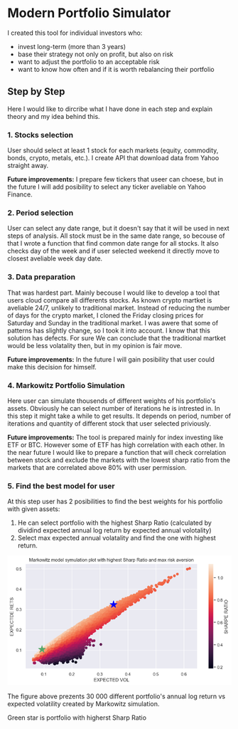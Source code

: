 # Modern Portfolio Simulator

I created this tool for individual investors who:
- invest long-term (more than 3 years)
- base their strategy not only on profit, but also on risk
- want to adjust the portfolio to an acceptable risk
- want to know how often and if it is worth rebalancing their portfolio

## Step by Step
Here I would like to dircribe what I have done in each step and explain theory and my idea behind this.

### 1. Stocks selection
 
User should select at least 1 stock for each markets (equity, commodity, bonds, crypto, metals, etc.). I create API that download data from Yahoo straight away.

**Future improvements:** I prepare few tickers that useer can choese, but in the future I will add posibility to select any ticker aveliable on Yahoo Finance. 
 
### 2. Period selection

User can select any date range, but it doesn't say that it will be used in next steps of analysis. All stock must be in the same date range, so becouse of that I wrote a function that find common date range for all stocks. It also checks day of the week and if user selected weekend it directly move to closest aveliable week day date.

### 3. Data preparation

That was hardest part. Mainly becouse I would like to develop a tool that users cloud compare all differents stocks. As known crypto martket is aveliable 24/7, unlikely to traditional market. Instead of reducing the number of days for the crypto market, I cloned the Friday closing prices for Saturday and Sunday in the traditional market. I was awere that some of patterns has slightly change, so I took it into account. I know that this solution has defects. For sure We can conclude that the traditional martket would be less volatality then, but in my opinion is fair move. 

**Future improvements:** In the future I will gain posibility that user could make this decision for himself. 

### 4. Markowitz Portfolio Simulation

Here user can simulate thousends of different weights of his portfolio's assets. Obviously he can select number of iterations he is intrested in. In this step it might take a while to get results. It depends on period, number of iterations and quantity of different stock that user selected priviously. 

**Future improvements:** The tool is prepared mainly for index investing like ETF or BTC. However some of ETF has high correlation with each other. In the near future I would like to prepare a function that will check correlation between stock and exclude the markets with the lowest sharp ratio from the markets that are correlated above 80% with user permission.

### 5. Find the best model for user

At this step user has 2 posibilities to find the best weights for his portfolio with given assets:

1. He can select portfolio with the highest Sharp Ratio (calculated by dividind expected annual log return by expected annual volotality)
2. Select max expected annual volatality and find the one with highest return. 

![](https://github.com/maciej-mlynski/ModerPortfolioSimulator/blob/main/Img/MarkowitzModelSimulation.png?raw=true)

The figure above prezents 30 000 different portfolio's annual log return vs expected volatility created by Markowitz simulation. 

<div color = 'red' >Green star is portfolio with higherst Sharp Ratio</div>



















